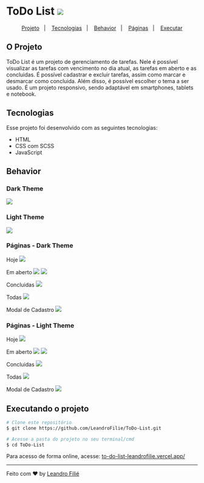 # ToDo List <img src="./assets/check-circle.svg" />

<p align="center">
  <a href="#o-projeto">Projeto</a>&nbsp;&nbsp;&nbsp;|&nbsp;&nbsp;&nbsp;
  <a href="#tecnologias">Tecnologias</a>&nbsp;&nbsp;&nbsp;|&nbsp;&nbsp;&nbsp;
  <a href="#behavior">Behavior</a>&nbsp;&nbsp;&nbsp;|&nbsp;&nbsp;&nbsp;
  <a href="#behavior">Páginas</a>&nbsp;&nbsp;&nbsp;|&nbsp;&nbsp;&nbsp;
  <a href="#executando-o-projeto">Executar</a>
</p>

## O Projeto
ToDo List é um projeto de gerenciamento de tarefas. Nele é possível visualizar as tarefas com vencimento no dia atual, as tarefas em aberto e as concluidas. É possível cadastrar e excluir tarefas, assim como marcar e desmarcar como concluida. Além disso, é possível escolher o tema a ser usado. É um projeto responsivo, sendo adaptável em smartphones, tablets e notebook.

## Tecnologias

Esse projeto foi desenvolvido com as seguintes tecnologias:

- HTML
- CSS com SCSS
- JavaScript

## Behavior
### Dark Theme
<img src='.github/mockup.png'>

### Light Theme
<img src='.github/mockup-light.png'>

### Páginas - Dark Theme
Hoje
<img src='.github/today-black.png'>

Em aberto
<img src='.github/opened-black.png'>
<img src='.github/opened_toast-black.png'>

Concluidas
<img src='.github/completed-dark.png'>

Todas
<img src='.github/all_black.png'>

Modal de Cadastro
<img src='.github/modal_black.png'>

### Páginas - Light Theme
Hoje
<img src='.github/today.png'>

Em aberto
<img src='.github/opened.png'>
<img src='.github/opened_toast.png'>

Concluidas
<img src='.github/completed.png'>

Todas
<img src='.github/all.png'>

Modal de Cadastro
<img src='.github/modal.png'>

## Executando o projeto

```bash
# Clone este repositório
$ git clone https://github.com/LeandroFilie/ToDo-List.git

# Acesse a pasta do projeto no seu terminal/cmd
$ cd ToDo-List
```
Para acesso de forma online, acesse: [to-do-list-leandrofilie.vercel.app/](to-do-list-leandrofilie.vercel.app)

---

Feito com :heart: by [Leandro Filié](https://github.com/LeandroFilie)

